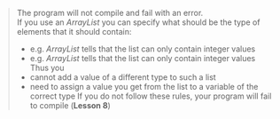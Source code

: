> The program will not compile and fail with an error.  
> If you use an _ArrayList_ you can specify what should be the type of elements that it should contain:
> * e.g. _ArrayList<Integer>_ tells that the list can only contain integer values
> * e.g. _ArrayList<String>_ tells that the list can only contain integer values
> Thus you
> * cannot add a value of a different type to such a list
> * need to assign a value you get from the list to a variable of the correct type
> If you do not follow these rules, your program will fail to compile
> (**Lesson 8**)